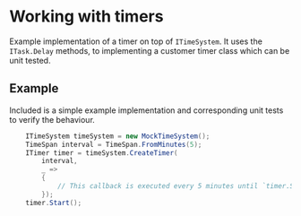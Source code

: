# Working with timers
Example implementation of a timer on top of `ITimeSystem`. It uses the `ITask.Delay` methods, to implementing a customer timer class which can be unit tested.

## Example
Included is a simple example implementation and corresponding unit tests to verify the behaviour.

```csharp
    ITimeSystem timeSystem = new MockTimeSystem();
    TimeSpan interval = TimeSpan.FromMinutes(5);
    ITimer timer = timeSystem.CreateTimer(
        interval,
        _ =>
        {
            // This callback is executed every 5 minutes until `timer.Stop()` is called.
        });
    timer.Start();
```
